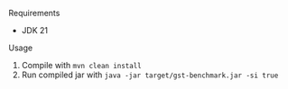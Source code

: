 Requirements

- JDK 21

Usage

1. Compile with ```mvn clean install```
2. Run compiled jar with ```java -jar target/gst-benchmark.jar -si true```